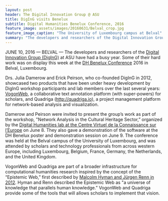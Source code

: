 ```yaml
---
layout: post
header: The Digital Innovation Group @ ASU
title: DigInG visits Benelux
subtitle: Digital Humanities Benelux Conference, 2016
feature_image: assets/images/20160631/Belval_crop.jpg
feature_image_caption: "The University of Luxembourg campus at Belval"
summary: "The developers and researchers of the Digital Innovation Group (DigInG) at ASU have had a busy year. Some of their hard work was on display this week at the DH Benelux Conference 2016 in Belval, Luxembourg."
---
```


JUNE 10, 2016 — BELVAL — The developers and researchers of the [Digital Innovation Group (DigInG)](http://diging.asu.edu) at ASU have had a busy year. Some of their hard work was on display this week at the [DH Benelux Conference](http://www.dhbenelux.org/) 2016 in Belval, Luxembourg.

Drs. Julia Damerow and Erick Peirson, who co-founded DigInG in 2012, showcased two products that have been under heavy development by DigInG workshop participants and lab members over the last several years: [VogonWeb](http://vogonweb.net), a collaborative text annotation platform (with super-powers) for scholars, and Quadriga (http://quadriga.io), a project management platform for network-based analysis and visualization.

Damerow and Peirson were invited to present the group’s work as part of the workshop, "Network Analysis in the Cultural Heritage Sector,” organized by the [Digital Humanities lab at the Centre Virtuel de la Connaissance sur l’Europe](http://cvcedhlab.hypotheses.org/) on June 8. They also gave a demonstration of the software at the DH Benelux poster and demonstration session on June 9. The conference was held at the Belval campus of the University of Luxembourg, and was attended by scholars and technology professionals from across western Europe, including Luxembourg, Belgium, France, Germany, the Netherlands, and the United Kingdom.

VogonWeb and Quadriga are part of a broader infrastructure for computational humanities research inspired by the concept of the “Epistemic Web,” first described by [Malcolm Hyman and Jürgen Renn in 2012](http://www.edition-open-access.de/studies/1/36/index.html). Hyman and Renn described the Epistemic Web as "a universe of knowledge that parallels human knowledge.” VogonWeb and Quadriga provide some of the tools that will allows scholars to implement that vision.
